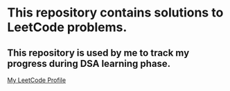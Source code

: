# This repository contains solutions to LeetCode problems.
## This repository is used by me to track my progress during DSA learning phase.
[My LeetCode Profile](https://leetcode.com/anikets349/)
